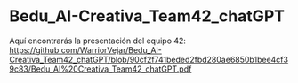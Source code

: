 # Bedu_AI-Creativa_Team42_chatGPT

Aquí encontrarás la presentación del equipo 42: https://github.com/WarriorVejar/Bedu_AI-Creativa_Team42_chatGPT/blob/90cf2f741beded2fbd280ae6850b1bee4cf39c83/Bedu_AI%20Creativa_Team42_chatGPT.pdf
